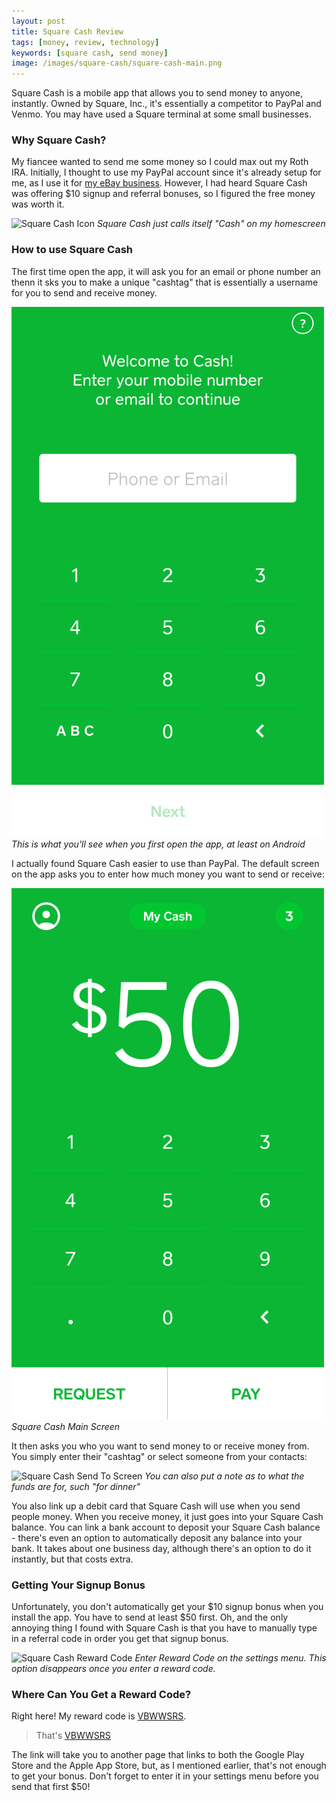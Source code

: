 ```yaml
---
layout: post
title: Square Cash Review
tags: [money, review, technology]
keywords: [square cash, send money]
image: /images/square-cash/square-cash-main.png
---
```


Square Cash is a mobile app that allows you to send money to anyone, instantly. Owned by Square, Inc., it's essentially a competitor to PayPal and Venmo. You may have used a Square terminal at some small businesses.

### Why Square Cash?

My fiancee wanted to send me some money so I could max out my Roth IRA. Initially, I thought to use my PayPal account since it's already setup for me, as I use it for [my eBay business](/six_essential_items_for_reselling_on_ebay_and_amazon/). However, I had heard Square Cash was offering $10 signup and referral bonuses, so I figured the free money was worth it.

![Square Cash Icon](/images/square-cash/square-cash-icon.png)
*Square Cash just calls itself "Cash" on my homescreen*

### How to use Square Cash

The first time open the app, it will ask you for an email or phone number an thenn it sks you to make a unique "cashtag" that is essentially a username for you to send and receive money. 

![Square Cash First Use](/images/square-cash/square-cash-first-use.png)
*This is what you'll see when you first open the app, at least on Android*

I actually found Square Cash easier to use than PayPal. The default screen on the app asks you to enter how much money you want to send or receive:

![Square Cash Main Screen](/images/square-cash/square-cash-main.png)
*Square Cash Main Screen*

It then asks you who you want to send money to or receive money from. You simply enter their "cashtag" or select someone from your contacts:

![Square Cash Send To Screen](/images/square-cash/square-cash-send-to.png)
*You can also put a note as to what the funds are for, such "for dinner"*

You also link up a debit card that Square Cash will use when you send people money. When you receive money, it just goes into your Square Cash balance. You can link a bank account to deposit your Square Cash balance - there's even an option to automatically deposit any balance into your bank. It takes about one business day, although there's an option to do it instantly, but that costs extra.

### Getting Your Signup Bonus

Unfortunately, you don't automatically get your $10 signup bonus when you install the app. You have to send at least $50 first. Oh, and the only annoying thing I found with Square Cash is that you have to manually type in a referral code in order you get that signup bonus.

![Square Cash Reward Code](/images/square-cash/square-cash-enter-reward-code.png)
*Enter Reward Code on the settings menu. This option disappears once you enter a reward code.*

### Where Can You Get a Reward Code?

Right here! My reward code is [VBWWSRS](http://cash.me/app/VBWWSRS).

> That's [VBWWSRS](http://cash.me/app/VBWWSRS)

The link will take you to another page that links to both the Google Play Store and the Apple App Store, but, as I mentioned earlier, that's not enough to get your bonus. Don't forget to enter it in your settings menu before you send that first $50!

